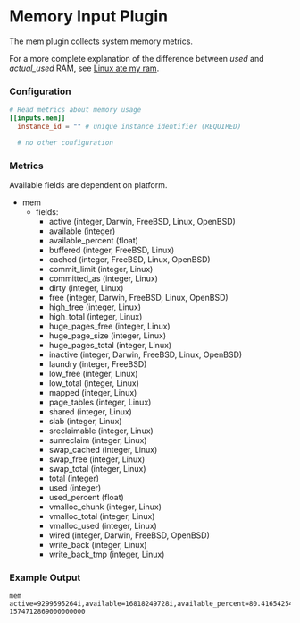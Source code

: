 # Memory Input Plugin

The mem plugin collects system memory metrics.

For a more complete explanation of the difference between *used* and
*actual_used* RAM, see [Linux ate my ram](http://www.linuxatemyram.com/).

### Configuration

```toml
# Read metrics about memory usage
[[inputs.mem]]
  instance_id = "" # unique instance identifier (REQUIRED)

  # no other configuration
```

### Metrics

Available fields are dependent on platform.

- mem
    - fields:
        - active (integer, Darwin, FreeBSD, Linux, OpenBSD)
        - available (integer)
        - available_percent (float)
        - buffered (integer, FreeBSD, Linux)
        - cached (integer, FreeBSD, Linux, OpenBSD)
        - commit_limit (integer, Linux)
        - committed_as (integer, Linux)
        - dirty (integer, Linux)
        - free (integer, Darwin, FreeBSD, Linux, OpenBSD)
        - high_free (integer, Linux)
        - high_total (integer, Linux)
        - huge_pages_free (integer, Linux)
        - huge_page_size (integer, Linux)
        - huge_pages_total (integer, Linux)
        - inactive (integer, Darwin, FreeBSD, Linux, OpenBSD)
        - laundry (integer, FreeBSD)
        - low_free (integer, Linux)
        - low_total (integer, Linux)
        - mapped (integer, Linux)
        - page_tables (integer, Linux)
        - shared (integer, Linux)
        - slab (integer, Linux)
        - sreclaimable (integer, Linux)
        - sunreclaim (integer, Linux)
        - swap_cached (integer, Linux)
        - swap_free (integer, Linux)
        - swap_total (integer, Linux)
        - total (integer)
        - used (integer)
        - used_percent (float)
        - vmalloc_chunk (integer, Linux)
        - vmalloc_total (integer, Linux)
        - vmalloc_used (integer, Linux)
        - wired (integer, Darwin, FreeBSD, OpenBSD)
        - write_back (integer, Linux)
        - write_back_tmp (integer, Linux)

### Example Output

```
mem active=9299595264i,available=16818249728i,available_percent=80.41654254645131,buffered=2383761408i,cached=13316689920i,commit_limit=14751920128i,committed_as=11781156864i,dirty=122880i,free=1877688320i,high_free=0i,high_total=0i,huge_page_size=2097152i,huge_pages_free=0i,huge_pages_total=0i,inactive=7549939712i,low_free=0i,low_total=0i,mapped=416763904i,page_tables=19787776i,shared=670679040i,slab=2081071104i,sreclaimable=1923395584i,sunreclaim=157675520i,swap_cached=1302528i,swap_free=4286128128i,swap_total=4294963200i,total=20913917952i,used=3335778304i,used_percent=15.95004011996231,vmalloc_chunk=0i,vmalloc_total=35184372087808i,vmalloc_used=0i,wired=0i,write_back=0i,write_back_tmp=0i 1574712869000000000
```
